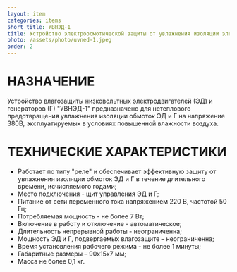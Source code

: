```yaml
---
layout: item
categories: items
short_title: УВНЭД-1
title: Устройство электроосмотической защиты от увлажнения изоляции электродвигателей на напряжение 380 В
photo: /assets/photo/uvned-1.jpeg
order: 2
---
```


# НАЗНАЧЕНИЕ
Устройство влагозащиты низковольтных электродвигателей (ЭД) и генераторов (Г) "УВНЭД-1" предназначено для нетеплового предотвращения увлажнения изоляции обмоток ЭД и Г на напряжение 380В, эксплуатируемых в условиях повышенной влажности воздуха.

# ТЕХНИЧЕСКИЕ ХАРАКТЕРИСТИКИ
- Работает по типу "реле" и обеспечивает эффективную защиту от увлажнения изоляции обмоток ЭД и Г в течение длительного времени, исчисляемого годами;
- Место подключения - щит управления ЭД и Г;
- Питание от сети переменного тока напряжением 220 В, частотой 50 Гц;
- Потребляемая мощность - не более 7 Вт;
- Включение в работу и отключение - автоматическое;
- Длительность непрерывной работы - неограниченна;
- Мощность ЭД и Г, подвергаемых влагозащите – неограниченна;
- Время установления рабочего режима - не более 1 минуты;
- Габаритные размеры – 90х15х7 мм;
- Масса не более 0,1 кг.
